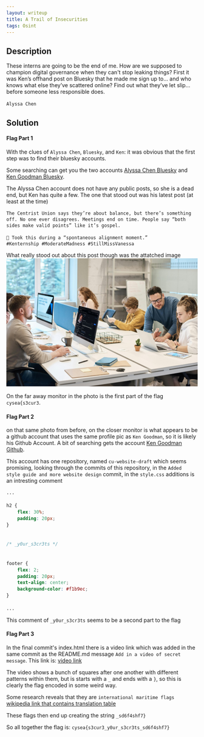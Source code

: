 ```yaml
---
layout: writeup
title: A Trail of Insecurities
tags: Osint
---
```


## Description

These interns are going to be the end of me. How are we supposed to champion digital governance when they can't stop leaking things? First it was Ken’s offhand post on Bluesky that he made me sign up to... and who knows what else they’ve scattered online? Find out what they’ve let slip... before someone less responsible does.

`Alyssa Chen`

## Solution

#### Flag Part 1

With the clues of `Alyssa Chen`, `Bluesky`, and `Ken`: it was obvious that the first step was to find their bluesky accounts.

Some searching can get you the two accounts [Alyssa Chen Bluesky](https://bsky.app/profile/did:plc:eesdhh5iyadit247u3fiwenf) and [Ken Goodman Bluesky](https://bsky.app/profile/did:plc:vo4thn3yrsy5fxereaxb2qgn). 

The Alyssa Chen account does not have any public posts, so she is a dead end, but Ken has quite a few. The one that stood out was his latest post (at least at the time)

```text
The Centrist Union says they’re about balance, but there’s something off. No one ever disagrees. Meetings end on time. People say “both sides make valid points” like it’s gospel.

📸 Took this during a “spontaneous alignment moment.”
#Kenternship #ModerateMadness #StillMissVanessa
```

What really stood out about this post though was the attatched image
![Image of 6 coworkers at a table independently working on things](/assets/images/writeups_images/ATrailOfInsecuritiesKenGoodmanPostPhoto.jpeg)

On the far away monitor in the photo is the first part of the flag `cysea{s3cur3`. 

#### Flag Part 2

on that same photo from before, on the closer monitor is what appears to be a github account that uses the same profile pic as `Ken Goodman`, so it is likely his Github Account. A bit of searching gets the account [Ken Goodman Github](https://github.com/kengoodman-cu).

This account has one repository, named `cu-website-draft` which seems promising, looking through the commits of this repository, in the `Added style guide and more website design` commit, in the `style.css` additions is an intresting comment

```css
...

h2 {
    flex: 30%;
    padding: 20px;
}


/* _y0ur_s3cr3ts */


footer {
    flex: 2;
    padding: 20px;
    text-align: center;
    background-color: #f1b9ec;
}

...
```

This comment of `_y0ur_s3cr3ts` seems to be a second part to the flag

#### Flag Part 3

In the final commit's index.html there is a video link which was added in the same commit as the README.md message `Add in a video of secret message`. This link is: [video link](https://www.canva.com/design/DAGqSzVswNM/n3okI37oRKhG8sjTsvSGTQ/watch?embed&autoplay=1&loop=1)

The video shows a bunch of squares after one another with different patterns within them, but is starts with a `_` and ends with a `}`, so this is clearly the flag encoded in some weird way.

Some research reveals that they are `international maritime flags` [wikipedia link that contains translation table](https://en.wikipedia.org/wiki/International_maritime_signal_flags)

These flags then end up creating the string `_sd6f4shf7}`

So all together the flag is: `cysea{s3cur3_y0ur_s3cr3ts_sd6f4shf7}`
